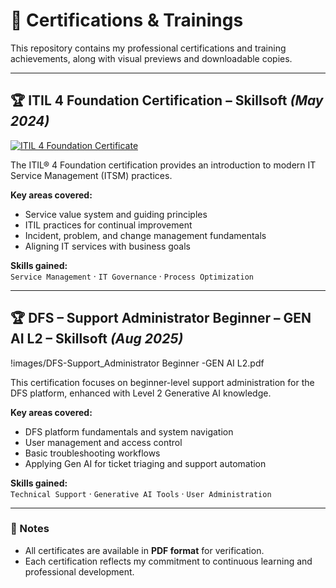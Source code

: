 # 📜 Certifications & Trainings

This repository contains my professional certifications and training achievements, along with visual previews and downloadable copies.

---

## 🏆 ITIL 4 Foundation Certification – Skillsoft *(May 2024)*

[![ITIL 4 Foundation Certificate](certificates/itil4_foundation.png)](certificates/itil4_foundation.pdf)

The ITIL® 4 Foundation certification provides an introduction to modern IT Service Management (ITSM) practices.  

**Key areas covered:**
- Service value system and guiding principles
- ITIL practices for continual improvement
- Incident, problem, and change management fundamentals
- Aligning IT services with business goals

**Skills gained:**  
`Service Management` · `IT Governance` · `Process Optimization`

---

## 🏆 DFS – Support Administrator Beginner – GEN AI L2 – Skillsoft *(Aug 2025)*

!images/DFS-Support_Administrator Beginner -GEN AI L2.pdf

This certification focuses on beginner-level support administration for the DFS platform, enhanced with Level 2 Generative AI knowledge.  

**Key areas covered:**
- DFS platform fundamentals and system navigation
- User management and access control
- Basic troubleshooting workflows
- Applying Gen AI for ticket triaging and support automation

**Skills gained:**  
`Technical Support` · `Generative AI Tools` · `User Administration`

---

### 📌 Notes
- All certificates are available in **PDF format** for verification.
- Each certification reflects my commitment to continuous learning and professional development.
